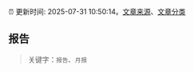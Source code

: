 :alarm_clock: 更新时间: 2025-07-31 10:50:14。[文章来源](/README.md)、[文章分类](/TAGS.md)

## 报告


> 关键字：`报告`、`月报`



